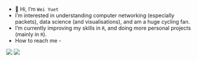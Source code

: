 - 👋 Hi, I’m `Wei Yuet`
- I’m interested in understanding computer networking (especially packets), data science (and visualisations), and am a huge cycling fan.
- I’m currently improving my skills in `R`, and doing more personal projects (mainly in `R`).
- How to reach me - 

<a target="_blank" href="https://twitter.com/weiyuet_wong"><img src="https://img.shields.io/badge/-Twitter-1DA1F2?style=for-the-badge&logo=Twitter&logoColor=white"></img></a>
<a target="_blank" href="https://www.linkedin.com/in/wei-yuet-wong-08013861/"><img src="https://img.shields.io/badge/-LinkedIn-0077B5?style=for-the-badge&logo=Linkedin&logoColor=white"></img></a>

<!---
weiyuet/weiyuet is a ✨ special ✨ repository because its `README.md` (this file) appears on your GitHub profile.
You can click the Preview link to take a look at your changes.
--->
